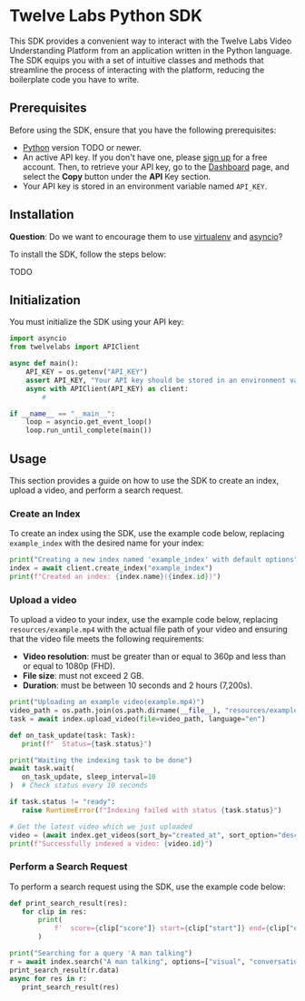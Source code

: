 # Twelve Labs Python SDK

This SDK provides a convenient way to interact with the Twelve Labs Video Understanding Platform from an application written in the Python language. The SDK equips you with a set of intuitive classes and methods that streamline the process of interacting with the platform, reducing the boilerplate code you have to write.

## Prerequisites

Before using the SDK, ensure that you have the following prerequisites:

-  [Python](https://www.python.org) version TODO or newer.
-  An active API key. If you don't have one, please [sign up](https://api.twelvelabs.io/) for a free account. Then, to retrieve your API key, go to the [Dashboard](https://api.twelvelabs.io/dashboard) page, and select the **Copy** button under the **API** Key section.
-  Your API key is stored in an environment variable named `API_KEY`.

## Installation

**Question**: Do we want to encourage them to use [virtualenv](https://virtualenv.pypa.io/en/latest/) and  [asyncio](https://docs.python.org/3/library/asyncio.html)?

To install the SDK, follow the steps below:

TODO

## Initialization

You must initialize the SDK using your API key:

```Python
import asyncio
from twelvelabs import APIClient

async def main():
	API_KEY = os.getenv("API_KEY")
	assert API_KEY, "Your API key should be stored in an environment variable named API_KEY."
	async with APIClient(API_KEY) as client:
		#

if __name__ == "__main__":
    loop = asyncio.get_event_loop()
    loop.run_until_complete(main())
```

## Usage

This section provides a guide on how to use the SDK to create an index, upload a video, and perform a search request.
### Create an Index

To create an index using the SDK, use the example code below, replacing `example_index` with the desired name for your index:

```Python
print("Creating a new index named 'example_index' with default options")
index = await client.create_index("example_index")
print(f"Created an index: {index.name}({index.id})")
```
 

### Upload a video

To upload a video to your index, use the example code below, replacing `resources/example.mp4` with the actual file path of your video and ensuring that the video file meets the following requirements:
- **Video resolution**: must be greater than or equal to 360p and less than or equal to 1080p (FHD).
- **File size**: must not exceed 2 GB.
- **Duration**: must be between 10 seconds and 2 hours (7,200s).

```Python
print("Uploading an example video(example.mp4)")
video_path = os.path.join(os.path.dirname(__file__), "resources/example.mp4")
task = await index.upload_video(file=video_path, language="en")

def on_task_update(task: Task):
   print(f"  Status={task.status}")

print("Waiting the indexing task to be done")
await task.wait(
   on_task_update, sleep_interval=10
)  # Check status every 10 seconds

if task.status != "ready":
   raise RuntimeError(f"Indexing failed with status {task.status}")

# Get the latest video which we just uploaded
video = (await index.get_videos(sort_by="created_at", sort_option="desc"))[0]
print(f"Successfully indexed a video: {video.id}")
```

### Perform a Search Request

To perform a search request using the SDK, use the example code below:

```Python
def print_search_result(res):
   for clip in res:
       print(
           f'  score={clip["score"]} start={clip["start"]} end={clip["end"]} confidence={clip["confidence"]}'
       )

print("Searching for a query 'A man talking")
r = await index.search("A man talking", options=["visual", "conversation"])
print_search_result(r.data)
async for res in r:
   print_search_result(res)
```
